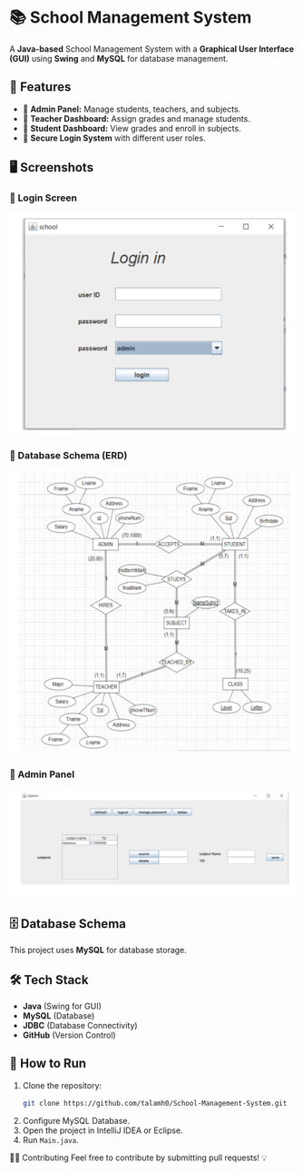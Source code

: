 # 📚 School Management System

A **Java-based** School Management System with a **Graphical User Interface (GUI)** using **Swing** and **MySQL** for database management.

## 🚀 Features
- 📌 **Admin Panel:** Manage students, teachers, and subjects.
- 📌 **Teacher Dashboard:** Assign grades and manage students.
- 📌 **Student Dashboard:** View grades and enroll in subjects.
- 📌 **Secure Login System** with different user roles.

## 🖥️ Screenshots
### **🔹 Login Screen**
![Login Screen](images/login_screen.jpg)

### **🔹 Database Schema (ERD)**
![Database Schema](images/database_schema.jpg)

### **🔹 Admin Panel**
![Admin Panel](images/admin_panel.jpg)

## 🗄️ Database Schema
This project uses **MySQL** for database storage.

## 🛠️ Tech Stack
- **Java** (Swing for GUI)
- **MySQL** (Database)
- **JDBC** (Database Connectivity)
- **GitHub** (Version Control)

## 🎯 How to Run
1. Clone the repository:
   ```bash
   git clone https://github.com/talamh0/School-Management-System.git

2. Configure MySQL Database.  
3. Open the project in IntelliJ IDEA or Eclipse.  
4. Run `Main.java`.  

👩‍💻 Contributing
Feel free to contribute by submitting pull requests! 💡

